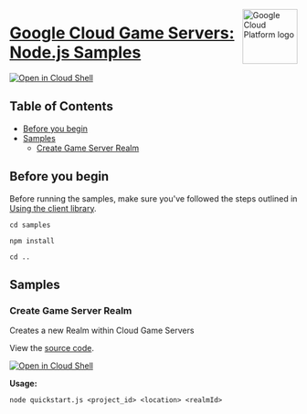 [//]: # "This README.md file is auto-generated, all changes to this file will be lost."
[//]: # "To regenerate it, use `python -m synthtool`."
<img src="https://avatars2.githubusercontent.com/u/2810941?v=3&s=96" alt="Google Cloud Platform logo" title="Google Cloud Platform" align="right" height="96" width="96"/>

# [Google Cloud Game Servers: Node.js Samples](https://github.com/googleapis/nodejs-game-servers)

[![Open in Cloud Shell][shell_img]][shell_link]



## Table of Contents

* [Before you begin](#before-you-begin)
* [Samples](#samples)
  * [Create Game Server Realm](#create-game-server-realm)

## Before you begin

Before running the samples, make sure you've followed the steps outlined in
[Using the client library](https://github.com/googleapis/nodejs-game-servers#using-the-client-library).

`cd samples`

`npm install`

`cd ..`

## Samples



### Create Game Server Realm

Creates a new Realm within Cloud Game Servers

View the [source code](https://github.com/googleapis/nodejs-game-servers/blob/master/samples/quickstart.js).

[![Open in Cloud Shell][shell_img]](https://console.cloud.google.com/cloudshell/open?git_repo=https://github.com/googleapis/nodejs-game-servers&page=editor&open_in_editor=samples/quickstart.js,samples/README.md)

__Usage:__


`node quickstart.js <project_id> <location> <realmId>`






[shell_img]: https://gstatic.com/cloudssh/images/open-btn.png
[shell_link]: https://console.cloud.google.com/cloudshell/open?git_repo=https://github.com/googleapis/nodejs-game-servers&page=editor&open_in_editor=samples/README.md
[product-docs]: https://cloud.google.com/game-servers/

